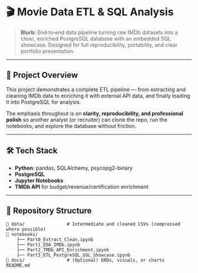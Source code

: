 # 🎬 Movie Data ETL & SQL Analysis

> **Blurb:** End‑to‑end data pipeline turning raw IMDb datasets into a clean, enriched PostgreSQL database with an embedded SQL showcase. Designed for full reproducibility, portability, and clear portfolio presentation.

---

## 📌 Project Overview

This project demonstrates a complete ETL pipeline — from extracting and cleaning IMDb data to enriching it with external API data, and finally loading it into PostgreSQL for analysis.  

The emphasis throughout is on **clarity, reproducibility, and professional polish** so another analyst (or recruiter) can clone the repo, run the notebooks, and explore the database without friction.

---

## 🛠 Tech Stack

- **Python**: pandas, SQLAlchemy, psycopg2-binary  
- **PostgreSQL**  
- **Jupyter Notebooks**  
- **TMDb API** for budget/revenue/certification enrichment

---

## 📂 Repository Structure

```text
📁 data/                # Intermediate and cleaned CSVs (compressed where possible)
📁 notebooks/           
    ├── Part0_Extract_Clean.ipynb
    ├── Part1_EDA_IMDb.ipynb
    ├── Part2_TMDb_API_Enrichment.ipynb
    ├── Part3_ETL_PostgreSQL_SQL_Showcase.ipynb
📁 docs/                # (Optional) ERDs, visuals, or charts
README.md
